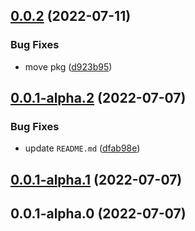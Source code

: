 ## [0.0.2](https://github.com/suressk/eslint-config-suressk/compare/v0.0.1-alpha.2...v0.0.2) (2022-07-11)


### Bug Fixes

* move  pkg ([d923b95](https://github.com/suressk/eslint-config-suressk/commit/d923b95b03fdfdfae81850a7ee5a490f1817b1dc))



## [0.0.1-alpha.2](https://github.com/suressk/eslint-config-suressk/compare/v0.0.1-alpha.1...v0.0.1-alpha.2) (2022-07-07)


### Bug Fixes

* update `README.md` ([dfab98e](https://github.com/suressk/eslint-config-suressk/commit/dfab98ea53faf6f348ba254e332271e443eac38f))



## [0.0.1-alpha.1](https://github.com/suressk/eslint-config-suressk/compare/v0.0.1-alpha.0...v0.0.1-alpha.1) (2022-07-07)



## 0.0.1-alpha.0 (2022-07-07)




